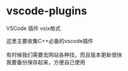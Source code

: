 # vscode-plugins
VSCode 插件 vsix格式

这里主要收集C++必备的vscode插件<br><br>
有时候我们需要去网站各种找，而且版本更新很快<br>
我要备份保存起来，方便自己使用<br>

